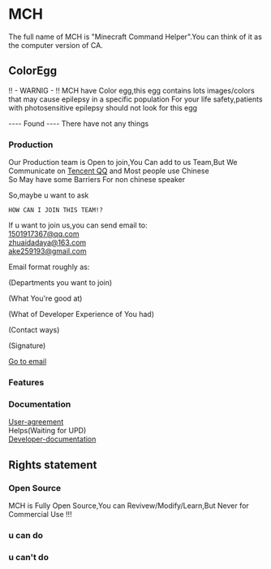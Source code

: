 # MCH
The full name of MCH is "Minecraft Command Helper".You can think of it as the computer version of CA.                                                                   
## ColorEgg

!! - WARNIG - !!
MCH have Color egg,this egg contains lots images/colors that may cause epilepsy in a specific population
For your life safety,patients with photosensitive epilepsy should not look for this egg

---- Found ----
There have not any things

### Production
Our Production team is Open to join,You Can add to us Team,But We Communicate on [Tencent QQ](https://play.google.com/store/apps/details?id=com.tencent.mobileqq&hl=zh&gl=US&referrer=utm_source%3Dgoogle%26utm_medium%3Dorganic%26utm_term%3D%E4%B8%8B%E8%BD%BDqq&pcampaignid=APPU_1_J92HYPrwHu3EmAXinaOYBA) and Most people use Chinese <br>
So May have some Barriers For non chinese speaker

So,maybe u want to ask
```
HOW CAN I JOIN THIS TEAM!?
```

If u want to join us,you can send email to:<br>
1501917367@qq.com<br>
zhuaidadaya@163.com<br>
ake259193@gmail.com

Email format roughly as:

(Departments you want to join)

(What You're good at)

(What of Developer Experience of You had)

(Contact ways)

(Signature)

<a href="mailto:1501917367@qq.com;zhuaidadaya@163.com;3477124880@qq.com;ake259193@gmail.com">Go to email</a>

### Features
### Documentation
[User-agreement](http://caibiwangluo.eu5.org/mch/yhxy.php)<br>
Helps(Waiting for UPD)<br>
[Developer-documentation](http://caibiwangluo.eu5.org/mch/code.php)<br>
## Rights statement
### Open Source
MCH is Fully Open Source,You can Revivew/Modify/Learn,But Never for Commercial Use !!!

### u can do
### u can't do
